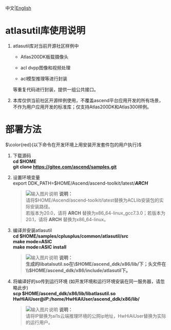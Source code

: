 中文|[English](README_300_EN.md)
# atlasutil库使用说明<a name="ZH-CN_TOPIC_0228768065"></a>
1. atlasutil库对当前开源社区样例中

    - Atlas200DK板载摄像头

    - acl dvpp图像和视频处理

    - acl模型推理等进行封装

    等重复代码进行封装，提供一组公共接口。


2. 本库仅供当前社区开源样例使用，不覆盖ascend平台应用开发的所有场景，不作为用户应用开发的标准库；仅支持Atlas200DK和Atlas300样例。

# 部署方法

$\color{red}{以下命令在开发环境上用安装开发套件包的用户执行}$
1.  下载源码  
 **cd $HOME**   
 **git clone https://gitee.com/ascend/samples.git**   

2.  设置环境变量  
    export DDK_PATH=$HOME/Ascend/ascend-toolkit/latest/**_ARCH_**   
    >![输入图片说明](https://images.gitee.com/uploads/images/2020/1130/162342_1d7d35d7_7401379.png "屏幕截图.png") **说明：**    
         请将$HOME/Ascend/ascend-toolkit/latest替换为ACLlib安装包的实际安装路径。   
         若版本为20.0，请将 **ARCH** 替换为x86_64-linux_gcc7.3.0；若版本为20.1，请将 **ARCH** 替换为x86_64-linux。 

3.  编译并安装atlasutil   
    **cd $HOME/samples/cplusplus/common/atlasutil/src**      
    **make mode=ASIC**  
    **make mode=ASIC install**  
    >![输入图片说明](https://images.gitee.com/uploads/images/2020/1130/162342_1d7d35d7_7401379.png "屏幕截图.png") **说明：**  
    >  **生成的libatalsutil.so在\\$HOME/ascend_ddk/x86/lib/下；头文件在\\$HOME/ascend_ddk/x86/include/atlasutil下。**   

4.  将编译好的so传到运行环境 (如开发环境和运行环境安装在同一服务器，请忽略此步)   
    **scp \$HOME/ascend_ddk/x86/lib/libatlasutil.so HwHiAiUser@_IP_:/home/HwHiAiUser/ascend_ddk/x86/lib/**   

    >![输入图片说明](https://images.gitee.com/uploads/images/2020/1130/162342_1d7d35d7_7401379.png "屏幕截图.png") **说明：**  
     请将IP替换为ai1s云端推理环境的公网ip地址，HwHiAiUser替换为实际的运行用户。

    
 

 

